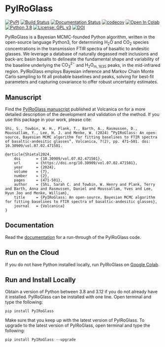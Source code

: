 # PyIRoGlass
[![PyPI](https://badgen.net/pypi/v/PyIRoGlass)](https://pypi.org/project/PyIRoGlass/)
[![Build Status](https://github.com/SarahShi/PyIRoGlass/actions/workflows/main.yml/badge.svg?branch=main)](https://github.com/SarahShi/PyIRoGlass/actions/workflows/main.yml)
[![Documentation Status](https://readthedocs.org/projects/pyiroglass/badge/?version=latest)](https://pyiroglass.readthedocs.io/en/latest/?badge=latest)
[![codecov](https://codecov.io/gh/SarahShi/PyIRoGlass/branch/main/graph/badge.svg)](https://codecov.io/gh/SarahShi/PyIRoGlass/branch/main)
[![Open In Colab](https://colab.research.google.com/assets/colab-badge.svg)](https://colab.research.google.com/github/SarahShi/PyIRoGlass/blob/main/PyIRoGlass_RUN_colab.ipynb)
[![Python 3.8](https://img.shields.io/badge/python-3.8+-blue.svg)](https://www.python.org/downloads/release/python-380/)
[![License: GPL v3](https://img.shields.io/badge/License-GPLv3-blue.svg)](https://www.gnu.org/licenses/gpl-3.0)
[![DOI](https://zenodo.org/badge/406815894.svg)](https://zenodo.org/doi/10.5281/zenodo.10883628)

PyIRoGlass is a Bayesian MCMC-founded Python algorithm, written in the open-source language Python3, for determining $\mathrm{H_2O}$ and $\mathrm{CO_2}$ species concentrations in the transmission FTIR spectra of basaltic to andesitic glasses. We leverage a database of naturally degassed melt inclusions and back-arc basin basalts to delineate the fundamental shape and variability of the baseline underlying the $\mathrm{CO_{3}^{2-}}$ and $\mathrm{H_2O_{m, 1635}}$ peaks, in the mid-infrared region. PyIRoGlass employs Bayesian inference and Markov Chain Monte Carlo sampling to fit all probable baselines and peaks, solving for best-fit parameters and capturing covariance to offer robust uncertainty estimates.

## Manuscript
Find the [PyIRoGlass manuscript](https://doi.org/10.30909/vol.07.02.471501) published at Volcanica on for a more detailed description of the development and validation of the method. If you use this package in your work, please cite: 

```console
Shi, S., Towbin, W. H., Plank, T., Barth, A., Rasmussen, D., Moussallam, Y., Lee, H. J. and Menke, W. (2024) “PyIRoGlass: An open-source, Bayesian MCMC algorithm for fitting baselines to FTIR spectra of basaltic-andesitic glasses”, Volcanica, 7(2), pp. 471–501. doi: 10.30909/vol.07.02.471501.
```

```
@article{Shietal2024,
    doi       = {10.30909/vol.07.02.471501},
    url       = {https://doi.org/10.30909/vol.07.02.471501},
    year      = {2024},
    volume    = {7},
    number    = {2},
    pages     = {471-501},
    author    = {Shi, Sarah C. and Towbin, W. Henry and Plank, Terry and Barth, Anna and Rasmussen, Daniel and Moussallam, Yves and Lee, Hyun Joo and Menke, William},
    title     = {PyIRoGlass: An open-source, Bayesian MCMC algorithm for fitting baselines to FTIR spectra of basaltic-andesitic glasses},
    journal   = {Volcanica}
}
```

## Documentation
Read the [documentation](https://pyiroglass.readthedocs.io/en/latest/) for a run-through of the PyIRoGlass code. 

## Run on the Cloud 
If you do not have Python installed locally, run PyIRoGlass on [Google Colab](https://colab.research.google.com/github/SarahShi/PyIRoGlass/blob/main/PyIRoGlass_RUN_colab.ipynb).

## Run and Install Locally
Obtain a version of Python between 3.8 and 3.12 if you do not already have it installed. PyIRoGlass can be installed with one line. Open terminal and type the following:

```
pip install PyIRoGlass
```

Make sure that you keep up with the latest version of PyIRoGlass. To upgrade to the latest version of PyIRoGlass, open terminal and type the following: 

```
pip install PyIRoGlass --upgrade
```